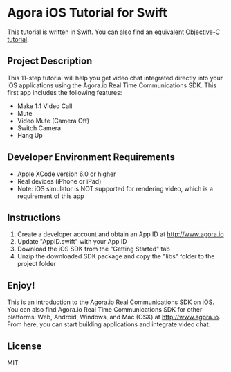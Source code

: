 # Agora iOS Tutorial for Swift

This tutorial is written in Swift. You can also find an equivalent [Objective-C tutorial](https://github.com/AgoraIO/Agora-iOS-Tutorial-Objective-C).

## Project Description

This 11-step tutorial will help you get video chat integrated directly into your iOS applications using the Agora.io Real Time Communications SDK. This first app includes the following features:
- Make 1:1 Video Call
- Mute
- Video Mute (Camera Off)
- Switch Camera
- Hang Up

## Developer Environment Requirements

- Apple XCode version 6.0 or higher
- Real devices (iPhone or iPad)
- Note: iOS simulator is NOT supported for rendering video, which is a requirement of this app

## Instructions

1. Create a developer account and obtain an App ID at http://www.agora.io
2. Update "AppID.swift" with your App ID
3. Download the iOS SDK from the "Getting Started" tab
4. Unzip the downloaded SDK package and copy the "libs" folder to the project folder

## Enjoy!

This is an introduction to the Agora.io Real Communications SDK on iOS. You can also find Agora.io Real Time Communications SDK for other platforms: Web, Android, Windows, and Mac (OSX) at http://www.agora.io. From here, you can start building applications and integrate video chat.

## License

MIT
